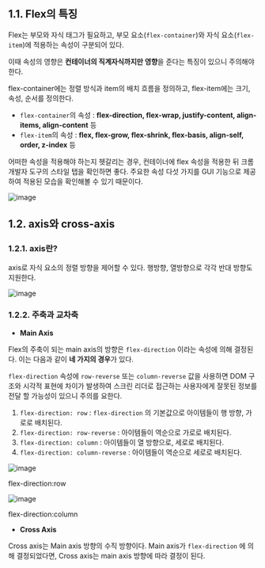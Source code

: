 ## 1.1. Flex의 특징

Flex는 부모와 자식 태그가 필요하고, 부모 요소(`flex-container`)와 자식 요소(`flex-item`)에 적용하는 속성이 구분되어 있다.

이때 속성의 영향은 **컨테이너의 직계자식까지만 영향**을 준다는 특징이 있으니 주의해야 한다. 

flex-container에는 정렬 방식과 item의 배치 흐름을 정의하고, flex-item에는 크기, 속성, 순서를 정의한다. 

- `flex-container`의 속성 : **flex-direction, flex-wrap, justify-content, align-items, align-content** 등
- `flex-item`의 속성 : **flex, flex-grow, flex-shrink, flex-basis, align-self, order, z-index** 등

어떠한 속성을 적용해야 하는지 헷갈리는 경우, 컨테이너에 flex 속성을 적용한 뒤 크롬 개발자 도구의 스타일 탭을 확인하면 좋다. 주요한 속성 다섯 가지를 GUI 기능으로 제공하여 적용된 모습을 확인해볼 수 있기 때문이다.

![image](https://user-images.githubusercontent.com/51049245/192127184-b6191f2b-b7a4-4ba5-b5a5-c64676ca6ff2.png)


## 1.2. axis와 cross-axis

### 1.2.1. axis란?

axis로 자식 요소의 정렬 방향을 제어할 수 있다. 행방향, 열방향으로 각각 반대 방향도 지원한다.

![image](https://user-images.githubusercontent.com/51049245/192127195-878063e0-a01d-4424-86f7-904732e66f98.png)

### 1.2.2. 주축과 교차축

- **Main Axis**

Flex의 주축이 되는 main axis의 방향은 `flex-direction` 이라는 속성에 의해 결정된다. 이는 다음과 같이 **네 가지의 경우**가 있다.

`flex-direction` 속성에 `row-reverse` 또는 `column-reverse` 값을 사용하면 DOM 구조와 시각적 표현에 차이가 발생하여 스크린 리더로 접근하는 사용자에게 잘못된 정보를 전달 할 가능성이 있으니 주의를 요한다.

1. `flex-direction: row` : `flex-direction` 의 기본값으로 아이템들이 행 방향, 가로로 배치된다. 
2. `flex-direction: row-reverse` : 아이템들이 역순으로 가로로 배치된다.  
3. `flex-direction: column` : 아이템들이 열 방향으로, 세로로 배치된다. 
4. `flex-direction: column-reverse` : 아이템들이 역순으로 세로로 배치된다. 

![image](https://user-images.githubusercontent.com/51049245/192127201-6362a0a7-b522-40de-bd17-2af18c46ae00.png)

flex-direction:row

![image](https://user-images.githubusercontent.com/51049245/192127202-7d673e38-80a9-425d-8aeb-1d7161a1fa2f.png)

flex-direction:column

- **Cross Axis**

Cross axis는 Main axis 방향의 수직 방향이다. Main axis가 `flex-direction` 에 의해 결정되었다면, Cross axis는 main axis 방향에 따라 결정이 된다.
